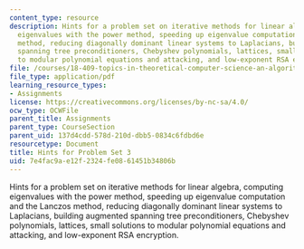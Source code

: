```yaml
---
content_type: resource
description: Hints for a problem set on iterative methods for linear algebra, computing
  eigenvalues with the power method, speeding up eigenvalue computation and the Lanczos
  method, reducing diagonally dominant linear systems to Laplacians, building augmented
  spanning tree preconditioners, Chebyshev polynomials, lattices, small solutions
  to modular polynomial equations and attacking, and low-exponent RSA encryption.
file: /courses/18-409-topics-in-theoretical-computer-science-an-algorithmists-toolkit-fall-2009/7e4fac9ae12f2324fe0861451b34806b_MIT18_409F09_assn3_hints.pdf
file_type: application/pdf
learning_resource_types:
- Assignments
license: https://creativecommons.org/licenses/by-nc-sa/4.0/
ocw_type: OCWFile
parent_title: Assignments
parent_type: CourseSection
parent_uid: 137d4cdd-578d-210d-dbb5-0834c6fdbd6e
resourcetype: Document
title: Hints for Problem Set 3
uid: 7e4fac9a-e12f-2324-fe08-61451b34806b
---
```

Hints for a problem set on iterative methods for linear algebra, computing eigenvalues with the power method, speeding up eigenvalue computation and the Lanczos method, reducing diagonally dominant linear systems to Laplacians, building augmented spanning tree preconditioners, Chebyshev polynomials, lattices, small solutions to modular polynomial equations and attacking, and low-exponent RSA encryption.